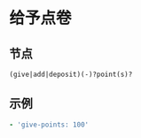# 给予点卷

## 节点

```text
(give|add|deposit)(-)?point(s)?
```

## 示例

```yaml
- 'give-points: 100'
```

